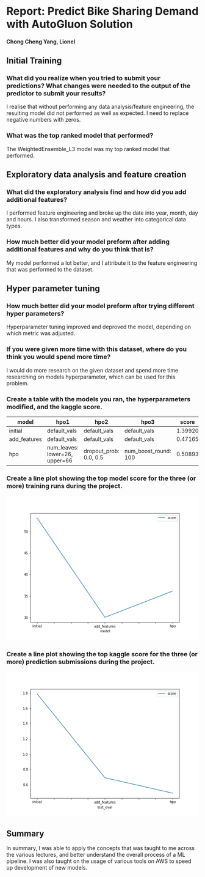# Report: Predict Bike Sharing Demand with AutoGluon Solution
#### Chong Cheng Yang, Lionel

## Initial Training
### What did you realize when you tried to submit your predictions? What changes were needed to the output of the predictor to submit your results?
I realise that without performing any data analysis/feature engineering, the resulting model did not performed as well as expected. I need to replace negative numbers with zeros.

### What was the top ranked model that performed?
The WeightedEnsemble_L3 model was my top ranked model that performed.

## Exploratory data analysis and feature creation
### What did the exploratory analysis find and how did you add additional features?
I performed feature engineering and broke up the date into year, month, day and hours. I also transformed season and weather into categorical data types.

### How much better did your model preform after adding additional features and why do you think that is?
My model performed a lot better, and I attribute it to the feature engineering that was performed to the dataset.

## Hyper parameter tuning
### How much better did your model preform after trying different hyper parameters?
Hyperparameter tuning improved and deproved the model, depending on which metric was adjusted.

### If you were given more time with this dataset, where do you think you would spend more time?
I would do more research on the given dataset and spend more time researching on models hyperparameter, which can be used for this problem.

### Create a table with the models you ran, the hyperparameters modified, and the kaggle score.
|model|hpo1|hpo2|hpo3|score|
|--|--|--|--|--|
|initial|default_vals|default_vals|default_vals|1.39920|
|add_features|default_vals|default_vals|default_vals|0.47165|
|hpo|num_leaves: lower=26, upper=66|dropout_prob: 0.0, 0.5|num_boost_round: 100|0.50893|

### Create a line plot showing the top model score for the three (or more) training runs during the project.

![model_train_score.png](img/model_train_score.png)

### Create a line plot showing the top kaggle score for the three (or more) prediction submissions during the project.

![model_test_score.png](img/model_test_score.png)

## Summary
In summary, I was able to apply the concepts that was taught to me across the various lectures, and better understand the overall process of a ML pipeline. I was also taught on the usage of various tools on AWS to speed up development of new models.
